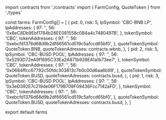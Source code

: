 import contracts from './contracts'
import { FarmConfig, QuoteToken } from './types'

const farms: FarmConfig[] = [
  {
    pid: 0,
    risk: 5,
    lpSymbol: 'CBC-BNB LP',
    lpAddresses: {
      97: '',
      56: '0x8eC8Db9Ebf1784b28EE081558c0B4a4c7480497B',
    },
    tokenSymbol: 'CBC',
    tokenAddresses: {
      97: '',
    56: '0xebcfd1376d68d9b2df66561cd519c5afccd65bf0',
    },
    quoteTokenSymbol: QuoteToken.BNB,
    quoteTokenAdresses: contracts.wbnb,
  },
  {
    pid: 2,
    risk: 5,
    lpSymbol: 'CBC-BUSD POOL',
    lpAddresses: {
      97: '',
      56: '0x5293D72eA9f1695C33Ea2A871b928EA1a1b73ee7',
    },
    tokenSymbol: 'CBC',
    tokenAddresses: {
      97: '',
      56: '0x0684ffcc67792c50fdc303813c7b0c00d6aa6b99',
    },
    quoteTokenSymbol: QuoteToken.BUSD,
    quoteTokenAdresses: contracts.busd,
  },
  {
    pid: 1,
    risk: 3,
    lpSymbol: 'CBC-BUSD POOL',
    lpAddresses: {
      97: '',
      56: '0x3eD392E7c219de06F179B709F09436Fcc7142aFD',
    },
    tokenSymbol: 'CBC',
    tokenAddresses: {
      97: '',
      56: '0xebcfd1376d68d9b2df66561cd519c5afccd65bf0',
    },
    quoteTokenSymbol: QuoteToken.BUSD,
    quoteTokenAdresses: contracts.busd,
  },
]

export default farms
